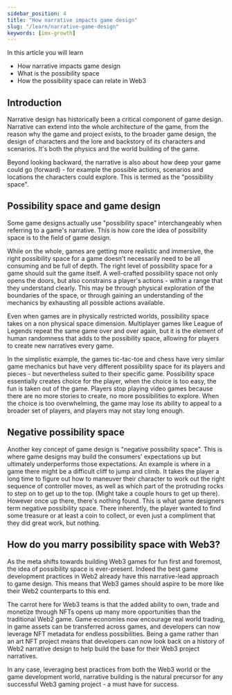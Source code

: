 ```yaml
---
sidebar_position: 4
title: "How narrative impacts game design"
slug: "/learn/narrative-game-design"
keywords: [imx-growth]
---
```



In this article you will learn

- How narrative impacts game design
- What is the possibility space
- How the possibility space can relate in Web3

## Introduction

Narrative design has historically been a critical component of game design. Narrative can extend into the whole architecture of the game, from the reason why the game and project exists, to the broader game design, the design of characters and the lore and backstory of its characters and scenarios. It's both the physics and the world building of the game.

Beyond looking backward, the narrative is also about how deep your game could go (forward) - for example the possible actions, scenarios and locations the characters could explore. This is termed as the "possibility space".

## Possibility space and game design

Some game designs actually use "possibility space" interchangeably when referring to a game's narrative. This is how core the idea of possibility space is to the field of game design.

While on the whole, games are getting more realistic and immersive, the right possibility space for a game doesn't necessarily need to be all consuming and be full of depth. The right level of possibility space for a game should suit the game itself. A well-crafted possibility space not only opens the doors, but also constrains a player's actions - within a range that they understand clearly. This may be through physical exploration of the boundaries of the space, or through gaining an understanding of the mechanics by exhausting all possible actions available.

Even when games are in physically restricted worlds, possibility space takes on a non physical space dimension. Multiplayer games like League of Legends repeat the same game over and over again, but it is the element of human randomness that adds to the possibility space, allowing for players to create new narratives every game.

In the simplistic example, the games tic-tac-toe and chess have very similar game mechanics but have very different possibility space for its players and pieces - but nevertheless suited to their specific game. Possibility space essentially creates choice for the player, when the choice is too easy, the fun is taken out of the game. Players stop playing video games because there are no more stories to create, no more possibilities to explore. When the choice is too overwhelming, the game may lose its ability to appeal to a broader set of players, and players may not stay long enough.

## Negative possibility space

Another key concept of game design is "negative possibility space". This is where game designs may build the consumers' expectations up but ultimately underperforms those expectations. An example is where in a game there might be a difficult cliff to jump and climb. It takes the player a long time to figure out how to maneuver their character to work out the right sequence of controller moves, as well as which part of the protruding rocks to step on to get up to the top. (Might take a couple hours to get up there). However once up there, there's nothing found. This is what game designers term negative possibility space. There inherently, the player wanted to find some treasure or at least a coin to collect, or even just a compliment that they did great work, but nothing.

## How do you marry possibility space with Web3?

As the meta shifts towards building Web3 games for fun first and foremost, the idea of possibility space is ever-present. Indeed the best game development practices in Web2 already have this narrative-lead approach to game design. This means that Web3 games should aspire to be more like their Web2 counterparts to this end.

The carrot here for Web3 teams is that the added ability to own, trade and monetize through NFTs opens up many more opportunities than the traditional Web2 game. Game economies now encourage real world trading, in game assets can be transferred across games, and developers can now leverage NFT metadata for endless possibilities. Being a game rather than an art NFT project means that developers can now look back on a history of Web2 narrative design to help build the base for their Web3 project narratives.

In any case, leveraging best practices from both the Web3 world or the game development world, narrative building is the natural precursor for any successful Web3 gaming project - a must have for success.


